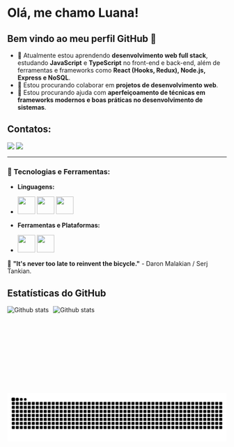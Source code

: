 # Olá, me chamo Luana! 
## Bem vindo ao meu perfil GitHub 👋


- 🌱 Atualmente estou aprendendo **desenvolvimento web full stack**, estudando **JavaScript** e **TypeScript** no front-end e back-end, além de ferramentas e frameworks como **React (Hooks, Redux), Node.js, Express e NoSQL**.
- 👯 Estou procurando colaborar em **projetos de desenvolvimento web**.
- 🤔 Estou procurando ajuda com **aperfeiçoamento de técnicas em frameworks modernos e boas práticas no desenvolvimento de sistemas**.

## Contatos:
<div>
<a href = "mailto:rsantos.luana@gmail.com"><img loading="lazy" src="https://img.shields.io/badge/Gmail-D14836?style=for-the-badge&logo=gmail&logoColor=white" target="_blank"></a>
<a href="https://www.linkedin.com/in/luana-ribeiro-dos-santos/" target="_blank"><img loading="lazy" src="https://img.shields.io/badge/-LinkedIn-%230077B5?style=for-the-badge&logo=linkedin&logoColor=white" target="_blank"></a>   
</div>

---

### 🌟 Tecnologias e Ferramentas:
- **Linguagens:**
-  <img src="https://cdn.jsdelivr.net/gh/devicons/devicon@latest/icons/html5/html5-original-wordmark.svg" width="40" height="40"/>  <img src="https://cdn.jsdelivr.net/gh/devicons/devicon@latest/icons/css3/css3-original-wordmark.svg" width="40" height="40"/> <img src="https://cdn.jsdelivr.net/gh/devicons/devicon@latest/icons/javascript/javascript-original.svg" width="40" height="40"/>
            
- **Ferramentas e Plataformas:**
- <img loading="lazy" src="https://cdn.jsdelivr.net/gh/devicons/devicon/icons/git/git-original.svg" width="40" height="40"/>   <img src="https://cdn.jsdelivr.net/gh/devicons/devicon@latest/icons/github/github-original-wordmark.svg" width="40" height="40"/>
            
🎯 **"It's never too late to reinvent the bicycle."** - Daron Malakian / Serj Tankian.

## Estatísticas do GitHub

<div>
<img
align="left"
title="Github stats"
height="200"
style="padding-right: 10px;"
src="https://github-readme-stats.vercel.app/api?username=lua-rib&show_icons=true&theme=tokyonight&include_all_commits=true&locale=pt-br"
</div>
            
<div>
<img
align="left"
title="Github stats"
height="200"
style="padding-right: 10px;"
src="https://github-readme-stats.vercel.app/api/top-langs/?username=lua-rib&theme=tokyonight&custom_title=Tecnologias&langs_count=7"
</div>

<picture>
  <source media="(prefers-color-scheme: dark)" srcset="https://raw.githubusercontent.com/lua-rib/lua-rib/output/github-contribution-grid-snake-dark.svg">
  <source media="(prefers-color-scheme: light)" srcset="https://raw.githubusercontent.com/lua-rib/lua-rib/output/github-contribution-grid-snake.svg">
  <img alt="github contribution grid snake animation" src="https://raw.githubusercontent.com/lua-rib/lua-rib/output/github-contribution-grid-snake.svg">
</picture>




